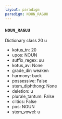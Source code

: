 ```yaml
---
layout: paradigm
paradigm: NOUN_RAGUU
---
```

### ` NOUN_RAGUU `

Dictionary class 20 u
* kotus_tn: 20
* upos: NOUN
* suffix_regex: uu
* kotus_av: None
* grade_dir: weaken
* harmony: back
* possessive: False
* stem_diphthong: None
* deletion: u
* plurale_tantum: False
* clitics: False
* pos: NOUN
* stem_vowel: u
